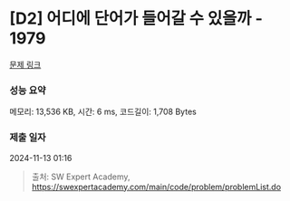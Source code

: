 # [D2] 어디에 단어가 들어갈 수 있을까 - 1979 

[문제 링크](https://swexpertacademy.com/main/code/problem/problemDetail.do?contestProbId=AV5PuPq6AaQDFAUq) 

### 성능 요약

메모리: 13,536 KB, 시간: 6 ms, 코드길이: 1,708 Bytes

### 제출 일자

2024-11-13 01:16



> 출처: SW Expert Academy, https://swexpertacademy.com/main/code/problem/problemList.do